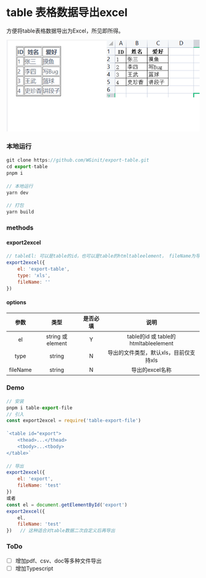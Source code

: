 # table 表格数据导出excel

方便将table表格数据导出为Excel，所见即所得。

![](https://github.com/WGinit/Assets/blob/master/images/memo/121719554753_01.png)



### 本地运行

```javascript
git clone https://github.com/WGinit/export-table.git
cd export-table
pnpm i

// 本地运行
yarn dev

// 打包
yarn build

```
### methods
#### export2excel

```javascript
// tableEl: 可以是table的id，也可以是table的htmltableelement， fileName为导出的excel文件名
export2excel({
    el: 'export-table',
    type: 'xls',
    fileName: ''
})

```

#### options
| 参数 | 类型 | 是否必填 | 说明|
|:---:|:---:|:---:| :---: |
| el | string 或 element| Y | table的id 或 table的htmltableelement |
| type | string | N | 导出的文件类型，默认xls，目前仅支持xls |
| fileName | string | N | 导出的excel名称 |


### Demo
```javascript
// 安装
pnpm i table-export-file
// 引入
const export2excel = require('table-export-file')

`<table id="export">
    <thead>...</thead>
    <tbody>...<tbody>
</table>`

// 导出
export2excel({
    el: 'export',
    fileName: 'test'
})
或者
const el = document.getElementById('export')
export2excel({
    el,
    fileName: 'test'
})   // 这种适合对table数据二次自定义后再导出

```

### ToDo
- [ ] 增加pdf、csv、doc等多种文件导出
- [ ] 增加Typescript
